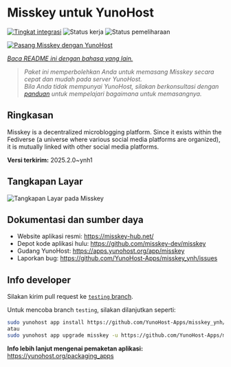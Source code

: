 <!--
N.B.: README ini dibuat secara otomatis oleh <https://github.com/YunoHost/apps/tree/master/tools/readme_generator>
Ini TIDAK boleh diedit dengan tangan.
-->

# Misskey untuk YunoHost

[![Tingkat integrasi](https://apps.yunohost.org/badge/integration/misskey)](https://ci-apps.yunohost.org/ci/apps/misskey/)
![Status kerja](https://apps.yunohost.org/badge/state/misskey)
![Status pemeliharaan](https://apps.yunohost.org/badge/maintained/misskey)

[![Pasang Misskey dengan YunoHost](https://install-app.yunohost.org/install-with-yunohost.svg)](https://install-app.yunohost.org/?app=misskey)

*[Baca README ini dengan bahasa yang lain.](./ALL_README.md)*

> *Paket ini memperbolehkan Anda untuk memasang Misskey secara cepat dan mudah pada server YunoHost.*  
> *Bila Anda tidak mempunyai YunoHost, silakan berkonsultasi dengan [panduan](https://yunohost.org/install) untuk mempelajari bagaimana untuk memasangnya.*

## Ringkasan

Misskey is a decentralized microblogging platform. Since it exists within the Fediverse (a universe where various social media platforms are organized), it is mutually linked with other social media platforms.


**Versi terkirim:** 2025.2.0~ynh1

## Tangkapan Layar

![Tangkapan Layar pada Misskey](./doc/screenshots/screenshot-desktop.png)

## Dokumentasi dan sumber daya

- Website aplikasi resmi: <https://misskey-hub.net/>
- Depot kode aplikasi hulu: <https://github.com/misskey-dev/misskey>
- Gudang YunoHost: <https://apps.yunohost.org/app/misskey>
- Laporkan bug: <https://github.com/YunoHost-Apps/misskey_ynh/issues>

## Info developer

Silakan kirim pull request ke [`testing` branch](https://github.com/YunoHost-Apps/misskey_ynh/tree/testing).

Untuk mencoba branch `testing`, silakan dilanjutkan seperti:

```bash
sudo yunohost app install https://github.com/YunoHost-Apps/misskey_ynh/tree/testing --debug
atau
sudo yunohost app upgrade misskey -u https://github.com/YunoHost-Apps/misskey_ynh/tree/testing --debug
```

**Info lebih lanjut mengenai pemaketan aplikasi:** <https://yunohost.org/packaging_apps>
